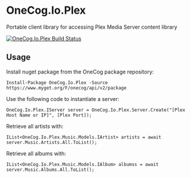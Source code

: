 # OneCog.Io.Plex
Portable client library for accessing Plex Media Server content library

[![OneCog.Io.Plex Build Status](https://www.myget.org/BuildSource/Badge/onecog?identifier=d44960cd-ebaa-41cd-9e30-3e0cb3743399)](https://www.myget.org/)

## Usage
Install nuget package from the OneCog package repository:

```Install-Package OneCog.Io.Plex -Source https://www.myget.org/F/onecog/api/v2/package```

Use the following code to instantiate a server:

```OneCog.Io.Plex.IServer server = OneCog.Io.Plex.Server.Create("[Plex Host Name or IP]", [Plex Port]);```

Retrieve all artists with:

```IList<OneCog.Io.Plex.Music.Models.IArtist> artists = await server.Music.Artists.All.ToList();```

Retrieve all albums with:

```IList<OneCog.Io.Plex.Music.Models.IAlbum> albumss = await server.Music.Albums.All.ToList();```

